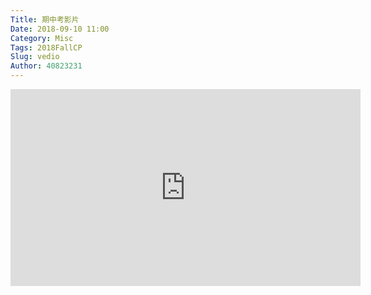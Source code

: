 ```yaml
---
Title: 期中考影片
Date: 2018-09-10 11:00
Category: Misc
Tags: 2018FallCP
Slug: vedio 
Author: 40823231
---
```

<iframe width="560" height="315" src="https://www.youtube.com/embed/JiSvq3sz__c" frameborder="0" allow="accelerometer; autoplay; encrypted-media; gyroscope; picture-in-picture" allowfullscreen></iframe>